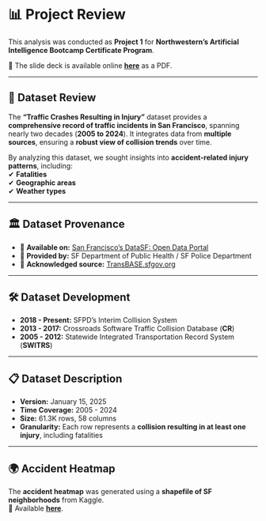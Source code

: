 # 📊 Project Review

This analysis was conducted as **Project 1** for **Northwestern’s Artificial Intelligence Bootcamp Certificate Program**.

📄 The slide deck is available online **[here](https://github.com/jrich71/project01/blob/main/2025-02-05_AI%20Bootcamp%20Project.pdf)** as a PDF.

---

## 📂 Dataset Review

The **“Traffic Crashes Resulting in Injury”** dataset provides a **comprehensive record of traffic incidents in San Francisco**, spanning nearly two decades (**2005 to 2024**). It integrates data from **multiple sources**, ensuring a **robust view of collision trends** over time.  

By analyzing this dataset, we sought insights into **accident-related injury patterns**, including:  
✔ **Fatalities**  
✔ **Geographic areas**  
✔ **Weather types**  

---

## 🏛 Dataset Provenance  

- 📌 **Available on:** [San Francisco’s DataSF: Open Data Portal](https://data.sfgov.org/)  
- 🏥 **Provided by:** SF Department of Public Health / SF Police Department  
- 🔗 **Acknowledged source:** [TransBASE.sfgov.org](https://transbase.sfgov.org)  

---

## 🛠 Dataset Development  

- **2018 - Present:** SFPD’s Interim Collision System  
- **2013 - 2017:** Crossroads Software Traffic Collision Database (**CR**)  
- **2005 - 2012:** Statewide Integrated Transportation Record System (**SWITRS**)  

---

## 📋 Dataset Description  

- **Version:** January 15, 2025  
- **Time Coverage:** 2005 - 2024  
- **Size:** 61.3K rows, 58 columns  
- **Granularity:** Each row represents a **collision resulting in at least one injury**, including fatalities  

---

## 🌍 Accident Heatmap  

The **accident heatmap** was generated using a **shapefile of SF neighborhoods** from Kaggle.  
📍 Available **[here](#)**.  